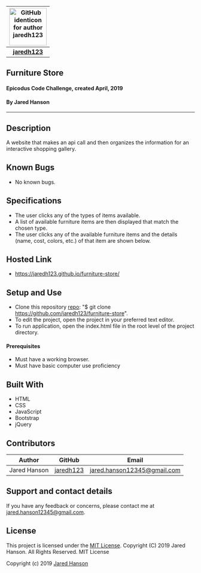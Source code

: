 |<img src="https://github.com/identicons/jaredh123.png" width=100 alt="GitHub identicon for author jaredh123">|
|:-----:|
| [**jaredh123**](https://github.com/jaredh123 ) |

##  **Furniture Store**

#### Epicodus Code Challenge, created April, 2019
#### By Jared Hanson

----------

## Description

A website that makes an api call and then organizes the information for an interactive shopping gallery.

## Known Bugs

* No known bugs.

## Specifications
* The user clicks any of the types of items available.
* A list of available furniture items are then displayed that match the chosen type.
* The user clicks any of the available furniture items and the details (name, cost, colors, etc.) of that item are shown below.

## Hosted Link
* https://jaredh123.github.io/furniture-store/

## Setup and Use
* Clone this repository [repo](https://github.com/jaredh123/furniture-store): "$ git clone https://github.com/jaredh123/furniture-store".
* To edit the project, open the project in your preferred text editor.
* To run application, open the index.html file in the root level of the project directory.

#### Prerequisites
* Must have a working browser.
* Must have basic computer use proficiency

## Built With
* HTML
* CSS
* JavaScript
* Bootstrap
* jQuery

## Contributors

| Author | GitHub | Email |
|--------|:------:|:-----:|
| Jared Hanson | [jaredh123](https://github.com/jaredh123) | [jared.hanson12345@gmail.com](mailto:jared.hanson12345@gmail.com) |

## Support and contact details

If you have any feedback or concerns, please contact me at [jared.hanson12345@gmail.com](mailto:jared.hanson12345@gmail.com).

## License

This project is licensed under the [MIT License](https://opensource.org/licenses/MIT). Copyright (C) 2019 Jared Hanson. All Rights Reserved. MIT License

Copyright (c) 2019 [Jared Hanson](https://github.com/jaredh123)
